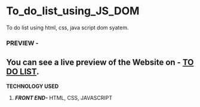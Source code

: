 # To_do_list_using_JS_DOM
To do list using html, css, java script dom syatem.


 ### PREVIEW - 
 ## You can see a live preview of the Website on - [TO DO LIST](https://to-do-list-using-jsdom.netlify.app/).


 **TECHNOLOGY USED**
 1. ***FRONT END-*** 
    HTML,
    CSS,
    JAVASCRIPT

